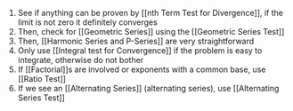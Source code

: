 1. See if anything can be proven by [[nth Term Test for Divergence]], if the limit is not zero it definitely converges
2. Then, check for [[Geometric Series]] using the [[Geometric Series Test]]
3. Then, [[Harmonic Series and P-Series]] are very straightforward
4. Only use [[Integral test for Convergence]] if the problem is easy to integrate, otherwise do not bother
5. If [[Factorial]]s are involved or exponents with a common base, use [[Ratio Test]]
6. If we see an [[Alternating Series]] (alternating series), use [[Alternating Series Test]]
